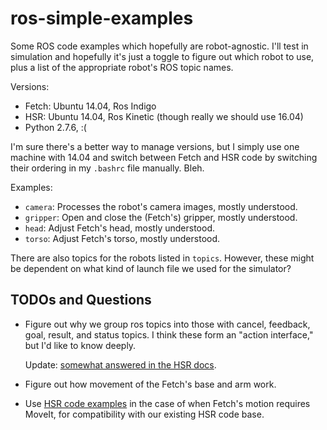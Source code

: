 # ros-simple-examples

Some ROS code examples which hopefully are robot-agnostic. I'll test in
simulation and hopefully it's just a toggle to figure out which robot to use,
plus a list of the appropriate robot's ROS topic names.

Versions:

- Fetch: Ubuntu 14.04, Ros Indigo
- HSR: Ubuntu 14.04, Ros Kinetic (though really we should use 16.04)
- Python 2.7.6, :(

I'm sure there's a better way to manage versions, but I simply use one machine
with 14.04 and switch between Fetch and HSR code by switching their ordering in
my `.bashrc` file manually. Bleh.

Examples:

- `camera`: Processes the robot's camera images, mostly understood.
- `gripper`: Open and close the (Fetch's) gripper, mostly understood.
- `head`: Adjust Fetch's head, mostly understood.
- `torso`: Adjust Fetch's torso, mostly understood.

There are also topics for the robots listed in `topics`. However, these might be
dependent on what kind of launch file we used for the simulator?


## TODOs and Questions

- Figure out why we group ros topics into those with cancel, feedback, goal,
  result, and status topics. I think these form an "action interface," but I'd
  like to know deeply.

  Update: [somewhat answered in the HSR docs][1].

- Figure out how movement of the Fetch's base and arm work.

- Use [HSR code examples][1] in the case of when Fetch's motion requires MoveIt,
  for compatibility with our existing HSR code base.


[1]:https://docs.hsr.io/manual_en/development/ros_interface.html
